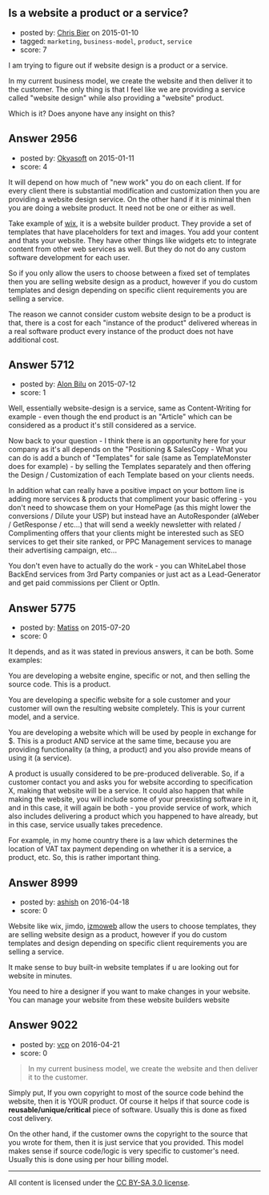 ## Is a website a product or a service?

- posted by: [Chris Bier](https://stackexchange.com/users/30825/chris-bier) on 2015-01-10
- tagged: `marketing`, `business-model`, `product`, `service`
- score: 7

<p>I am trying to figure out if website design is a product or a service.</p>

<p>In my current business model, we create the website and then deliver it to the customer. The only thing is that I feel like we are providing a service called "website design" while also providing a "website" product.</p>

<p>Which is it? Does anyone have any insight on this?</p>



## Answer 2956

- posted by: [Okyasoft](https://stackexchange.com/users/294248/okyasoft) on 2015-01-11
- score: 4

<p>It will depend on how much of "new work" you do on each client. If for every client there is substantial modification and customization then you are providing a website design service. On the other hand if it is minimal then you are doing a website product. It need not be one or either as well. </p>

<p>Take example of <a href="http://www.wix.com/" rel="nofollow">wix</a>, it is a website builder product. They provide a set of templates that have placeholders for text and images. You add your content and thats your website. They have other things like widgets etc to integrate content from other web services as well. But they do not do any custom software development for each user. </p>

<p>So if you only allow the users to choose between a fixed set of templates then you are selling website design as a product, however if you do custom templates and design depending on specific client requirements you are selling a service.</p>

<p>The reason we cannot consider custom website design to be a product is that, there is a cost for each "instance of the product" delivered whereas in a real software product every instance of the product does not have additional cost.</p>



## Answer 5712

- posted by: [Alon Bilu](https://stackexchange.com/users/6599046/alon-bilu) on 2015-07-12
- score: 1

<p>Well, essentially website-design is a service, same as Content-Writing for example - even though the end product is an "Article" which can be considered as a product it's still considered as a service.</p>

<p>Now back to your question - I think there is an opportunity here for your company as it's all depends on the "Positioning &amp; SalesCopy - What you can do is add a bunch of "Templates" for sale (same as TemplateMonster does for example) - by selling the Templates separately and then offering the Design / Customization of each Template based on your clients needs.</p>

<p>In addition what can really have a positive impact on your bottom line is adding more services &amp; products that compliment your basic offering - you don't need to showcase them on your HomePage (as this might lower the conversions / Dilute your USP) but instead have an AutoResponder (aWeber / GetResponse / etc...) that will send a weekly newsletter with related / Complimenting offers that your clients might be interested such as SEO services to get their site ranked, or PPC Management services to manage their advertising campaign, etc...</p>

<p>You don't even have to actually do the work - you can WhiteLabel those BackEnd services from 3rd Party companies or just act as a Lead-Generator and get paid commissions per Client or OptIn.</p>



## Answer 5775

- posted by: [Matiss](https://stackexchange.com/users/1819512/matiss) on 2015-07-20
- score: 0

<p>It depends, and as it was stated in previous answers, it can be both. Some examples:</p>

<p>You are developing a website engine, specific or not, and then selling the source code. This is a product.</p>

<p>You are developing a specific website for a sole customer and your customer will own the resulting website completely. This is your current model, and a service.</p>

<p>You are developing a website which will be used by people in exchange for $. This is a product AND service at the same time, because you are providing functionality (a thing, a product) and you also provide means of using it (a service).</p>

<p>A product is usually considered to be pre-produced deliverable. So, if a customer contact you and asks you for website according to specification X, making that website will be a service. It could also happen that while making the website, you will include some of your preexisting software in it, and in this case, it will again be both - you provide service of work, which also includes delivering a product which you happened to have already, but in this case, service usually takes precedence.</p>

<p>For example, in my home country there is a law which determines the location of VAT tax payment depending on whether it is a service, a product, etc. So, this is rather important thing. </p>



## Answer 8999

- posted by: [ashish](https://stackexchange.com/users/8270795/ashish) on 2016-04-18
- score: 0

<p>Website like wix, jimdo, <a href="https://www.izmoweb.com/" rel="nofollow">izmoweb</a> allow the users to choose templates, they are selling website design as a product, however if you do custom templates and design depending on specific client requirements you are selling a service.</p>

<p>It make sense to buy built-in website templates if u are looking out for website in minutes. </p>

<p>You need to hire a designer if you want to make changes in your website. You can manage your website from these website builders website</p>



## Answer 9022

- posted by: [vcp](https://stackexchange.com/users/46521/vcp) on 2016-04-21
- score: 0

<blockquote>
  <p>In my current business model, we create the website and then deliver it to the customer. </p>
</blockquote>

<p>Simply put, If you own copyright to most of the source code behind the website, then it is YOUR product. Of course it helps if that source code is <strong>reusable/unique/critical</strong> piece of software. Usually this is done as fixed cost delivery.</p>

<p>On the other hand, if the customer owns the copyright to the source that you wrote for them, then it is just service that you provided. This model makes sense if source code/logic is very specific to customer's need. Usually this is done using per hour billing model.</p>




---

All content is licensed under the [CC BY-SA 3.0 license](https://creativecommons.org/licenses/by-sa/3.0/).
